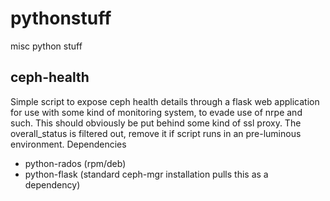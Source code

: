 # pythonstuff
misc python stuff
## ceph-health
Simple script to expose ceph health details through a flask web application for use with some kind of monitoring system, to evade use of nrpe and such. This should obviously be put behind some kind of ssl proxy. The overall_status is filtered out, remove it if script runs in an pre-luminous environment.
Dependencies
* python-rados (rpm/deb)
* python-flask (standard ceph-mgr installation pulls this as a dependency)
